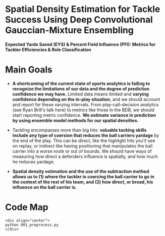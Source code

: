 # Spatial Density Estimation for Tackle Success Using Deep Convolutional Gauccian-Mixture Ensembling 
#### Expected Yards Saved (EYS) & Percent Field Influence (PFI): Metrics for Tackler Efficiencies & Role Classification

# Main Goals

* **A shortcoming of the current state of sports analytics is failing to recognize the limitations of our data and the degree of prediction confidence we may have.** Limited data means limited and **varying confidence depending on the in-play situation**, and we should account and report for these varying intervals. From play-call-decision analytics (see Ryan Brill's talk here) to  metrics like those in the BDB, we should start reporting metric confidence. **We estimate variance in prediction by using ensemble model methods for our spatial densities.**

* Tackling encompasses more than big hits: **valuable tacking skills include any type of coersion that reduces the ball carriers yardage** by the end of the play. This can be direct, like the highlight hits you'll see on replay, or indirect like having positioning that manipulates the ball carrier into a worse route or out of bounds. We should have ways of measuring how direct a defenders influence is spatially, and how much he reduces yardage.

* **Spatial density estimation and the use of the subtraction method allows us to (1) where the tackler is coercing the ball carrier to go in the context of the rest of his team, and (2) how direct, or broad, his influence on the ball carrier is.**


# Code Map

```
<div align="center">
python 001_preprocess.py
</div>
```